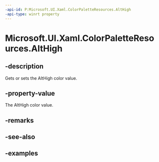 ```yaml
---
-api-id: P:Microsoft.UI.Xaml.ColorPaletteResources.AltHigh
-api-type: winrt property
---
```


<!-- Property syntax.
public IReference<Color> AltHigh { get;  set; }
-->

# Microsoft.UI.Xaml.ColorPaletteResources.AltHigh

## -description

Gets or sets the AltHigh color value.

## -property-value

The AltHigh color value.

## -remarks

## -see-also

## -examples

